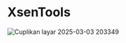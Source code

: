 # XsenTools

![Cuplikan layar 2025-03-03 203349](https://github.com/user-attachments/assets/51568911-2b22-4a17-9717-cc10481c011c)
